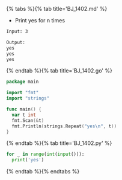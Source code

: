 {% tabs %}{% tab title='BJ_1402.md' %}

* Print yes for n times

```txt
Input: 3

Output:
yes
yes
yes
```

{% endtab %}{% tab title='BJ_1402.go' %}

```go
package main

import "fmt"
import "strings"

func main() {
  var t int
  fmt.Scan(&t)
  fmt.Println(strings.Repeat("yes\n", t))
}
```

{% endtab %}{% tab title='BJ_1402.py' %}

```py
for _ in range(int(input())):
  print('yes')
```

{% endtab %}{% endtabs %}
